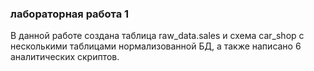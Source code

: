 ### лабораторная работа 1
В данной работе создана таблица raw_data.sales и схема car_shop с несколькими таблицами нормализованной БД, а также написано 6 аналитических скриптов.
